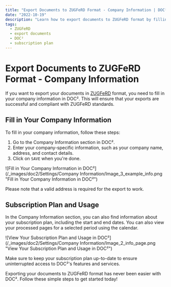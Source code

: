 ```yaml
---
title: "Export Documents to ZUGFeRD Format - Company Information | DOC²"
date: "2022-10-19"
description: "Learn how to export documents to ZUGFeRD format by filling in your company information in DOC². Get all the information you need to store accordingly for a successful export."
tags:
  - ZUGFeRD
  - export documents
  - DOC²
  - subscription plan
---
```


# Export Documents to ZUGFeRD Format - Company Information

If you want to export your documents in [ZUGFeRD](/doc2/zugpferd/) format, you need to fill in your company information in DOC². This will ensure that your exports are successful and compliant with ZUGFeRD standards.

## Fill in Your Company Information

To fill in your company information, follow these steps:

1. Go to the Company Information section in DOC².
2. Enter your company-specific information, such as your company name, address, and contact details.
3. Click on `SAVE` when you're done.

![Fill in Your Company Information in DOC²](/_images/doc2/Settings/Company Information/Image_3_example_info.png "Fill in Your Company Information in DOC²")

Please note that a valid address is required for the export to work.

## Subscription Plan and Usage

In the Company Information section, you can also find information about your subscription plan, including the start and end dates. You can also view your processed pages for a selected period using the calendar.

![View Your Subscription Plan and Usage in DOC²](/_images/doc2/Settings/Company Information/Image_2_info_page.png "View Your Subscription Plan and Usage in DOC²")

Make sure to keep your subscription plan up-to-date to ensure uninterrupted access to DOC²'s features and services.

Exporting your documents to ZUGFeRD format has never been easier with DOC². Follow these simple steps to get started today!
